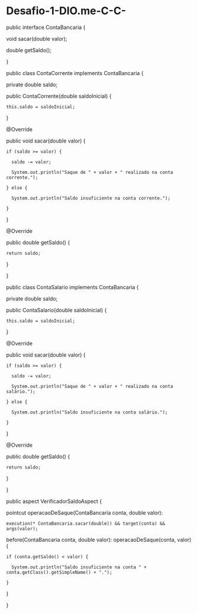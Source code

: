 # Desafio-1-DIO.me-C-C-

public interface ContaBancaria {

  void sacar(double valor);

  double getSaldo();

}

public class ContaCorrente implements ContaBancaria {

  private double saldo;



  public ContaCorrente(double saldoInicial) {

    this.saldo = saldoInicial;

  }



  @Override

  public void sacar(double valor) {

    if (saldo >= valor) {

      saldo -= valor;

      System.out.println("Saque de " + valor + " realizado na conta corrente.");

    } else {

      System.out.println("Saldo insuficiente na conta corrente.");

    }

  }



  @Override

  public double getSaldo() {

    return saldo;

  }

}

public class ContaSalario implements ContaBancaria {

  private double saldo;



  public ContaSalario(double saldoInicial) {

    this.saldo = saldoInicial;

  }



  @Override

  public void sacar(double valor) {

    if (saldo >= valor) {

      saldo -= valor;

      System.out.println("Saque de " + valor + " realizado na conta salário.");

    } else {

      System.out.println("Saldo insuficiente na conta salário.");

    }

  }



  @Override

  public double getSaldo() {

    return saldo;

  }

}

public aspect VerificadorSaldoAspect {

  pointcut operacaoDeSaque(ContaBancaria conta, double valor):

    execution(* ContaBancaria.sacar(double)) && target(conta) && args(valor);



  before(ContaBancaria conta, double valor): operacaoDeSaque(conta, valor) {

    if (conta.getSaldo() < valor) {

      System.out.println("Saldo insuficiente na conta " + conta.getClass().getSimpleName() + ".");

    }

  }

}

